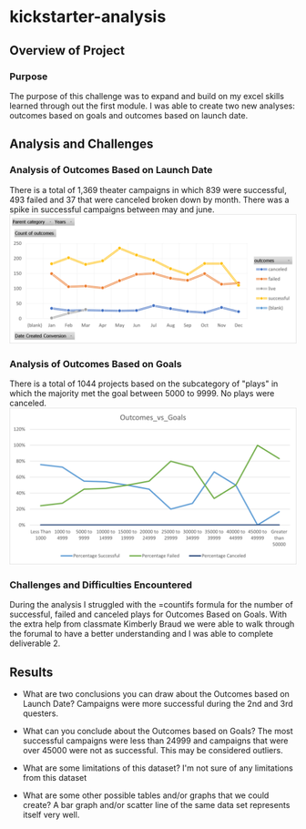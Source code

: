 # kickstarter-analysis

## Overview of Project

### Purpose
The purpose of this challenge was to expand and build on my excel skills learned through out the first module. I was able to create two new analyses: outcomes based on goals and outcomes based on launch date.

## Analysis and Challenges


### Analysis of Outcomes Based on Launch Date
There is a total of 1,369 theater campaigns in which 839 were successful, 493 failed and 37 that were canceled broken down by month. There was a spike in successful campaigns between may and june. 
![Outcomes Based on Launch Date](https://github.com/jesikamariie/kickstarter-analysis/blob/main/Resources/Outcomes%20Based%20on%20Launch%20Date.png)

### Analysis of Outcomes Based on Goals
There is a total of 1044 projects based on the subcategory of "plays" in which the majority met the goal between 5000 to 9999. No plays were canceled. 
![Outcomes Based on Goals](https://github.com/jesikamariie/kickstarter-analysis/blob/main/Resources/Outcomes_vs_Goals.png)

### Challenges and Difficulties Encountered
 During the analysis I struggled with the =countifs formula for the number of successful, failed and canceled plays for Outcomes Based on Goals. With the extra help from classmate Kimberly Braud we were able to walk through the forumal to have a better understanding and I was able to complete deliverable 2. 

## Results

- What are two conclusions you can draw about the Outcomes based on Launch Date?
Campaigns were more successful during the 2nd and 3rd questers. 

- What can you conclude about the Outcomes based on Goals?
The most successful campaigns were less than 24999 and campaigns that were over 45000 were not as successful. This may be considered outliers.

- What are some limitations of this dataset?
I'm not sure of any limitations from this dataset 

- What are some other possible tables and/or graphs that we could create?
A bar graph and/or scatter line of the same data set represents itself very well. 



